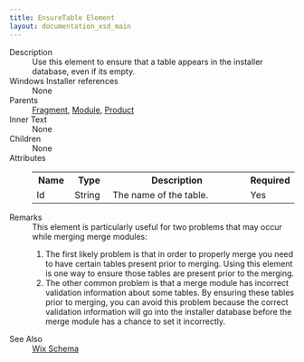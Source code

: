 ```yaml
---
title: EnsureTable Element
layout: documentation_xsd_main
---
```

<dl>
  <dt>Description</dt>
  <dd>                 Use this element to ensure that a table appears in the installer database, even if its empty.             </dd>
  <dt>Windows Installer references</dt>
  <dd>None</dd>
  <dt>Parents</dt>
  <dd>
    <a href="../wix/fragment">Fragment</a>, <a href="../wix/module">Module</a>, <a href="../wix/product">Product</a></dd>
  <dt>Inner Text</dt>
  <dd>None</dd>
  <dt>Children</dt>
  <dd>None</dd>
  <dt>Attributes</dt>
  <dd>
    <table cellspacing="0" cellpadding="0" class="schema">
      <tr>
        <th width="15%">Name</th>
        <th width="15%">Type</th>
        <th width="65%">Description</th>
        <th width="15%">Required</th>
      </tr>
      <tr>
        <td>Id</td>
        <td>String</td>
        <td>The name of the table.</td>
        <td>Yes</td>
      </tr>
    </table>
  </dd>
  <dt>Remarks</dt>
  <dd>This element is particularly useful for two problems that may occur while merging merge modules:                     <ol><li>                             The first likely problem is that in order to properly merge you need to have certain                             tables present prior to merging.  Using this element is one way to ensure those tables                             are present prior to the merging.                         </li><li>                             The other common problem is that a merge module has incorrect validation information                             about some tables.  By ensuring these tables prior to merging, you can avoid this                             problem because the correct validation information will go into the installer database                             before the merge module has a chance to set it incorrectly.                         </li></ol></dd>
  <dt>See Also</dt>
  <dd>
    <a href="../wix">Wix Schema</a>
  </dd>
</dl>
